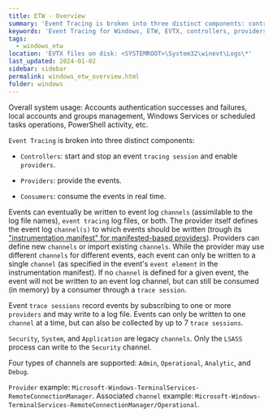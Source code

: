 ```yaml
---
title: ETW - Overview
summary: 'Event Tracing is broken into three distinct components: controllers, providers, and consumers.\n\nControllers start and stop an event tracing session and enable providers.\n\nProviders: provide the events, consumed by Consumers in real time.\n\nProviders can also write events to (new or existing) channels, with each event only being writable to a single channel.'
keywords: 'Event Tracing for Windows, ETW, EVTX, controllers, providers, consumers, trace sessions, channel'
tags:
  - windows_etw
location: 'EVTX files on disk: <SYSTEMROOT>\System32\winevt\Logs\*'
last_updated: 2024-01-02
sidebar: sidebar
permalink: windows_etw_overview.html
folder: windows
---
```


Overall system usage: Accounts authentication successes and failures, local
accounts and groups management, Windows Services or scheduled tasks operations,
PowerShell activity, etc.

`Event Tracing` is broken into three distinct components:

  - `Controllers`: start and stop an event `tracing session` and enable `providers`.

  - `Providers`: provide the events.

  - `Consumers`: consume the events in real time.

Events can eventually be written to event log `channels` (assimilable to the
log file names), `event tracing` log files, or both. The provider itself
defines the event log `channel(s)` to which events should be written (trough
its ["instrumentation manifest" for manifested-based providers](https://learn.microsoft.com/en-us/windows/win32/wes/defining-channels)).
Providers can define new `channels` or import existing `channels`. While the
provider may use different `channels` for different events, each event can only
be written to a single `channel` (as specified in the event's `event element`
in the instrumentation manifest). If no `channel` is defined for a given event,
the event will not be written to an event log channel, but can still be
consumed (in memory) by a consumer through a `trace session`.

Event `trace sessions` record events by subscribing to one or more `providers`
and may write to a log file. Events can only be written to one `channel` at a
time, but can also be collected by up to 7 `trace sessions`.

`Security`, `System`, and `Application` are legacy `channels`. Only the
`LSASS` process can write to the `Security` channel.

Four types of channels are supported: `Admin`, `Operational`, `Analytic`, and
`Debug`.

`Provider` example: `Microsoft-Windows-TerminalServices-RemoteConnectionManager`.
Associated `channel` example: `Microsoft-Windows-TerminalServices-RemoteConnectionManager/Operational`.
